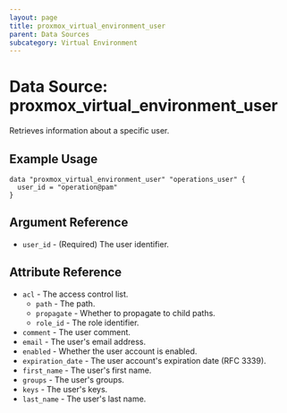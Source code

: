 ```yaml
---
layout: page
title: proxmox_virtual_environment_user
parent: Data Sources
subcategory: Virtual Environment
---
```


# Data Source: proxmox_virtual_environment_user

Retrieves information about a specific user.

## Example Usage

```hcl
data "proxmox_virtual_environment_user" "operations_user" {
  user_id = "operation@pam"
}
```

## Argument Reference

- `user_id` - (Required) The user identifier.

## Attribute Reference

- `acl` - The access control list.
    - `path` - The path.
    - `propagate` - Whether to propagate to child paths.
    - `role_id` - The role identifier.
- `comment` - The user comment.
- `email` - The user's email address.
- `enabled` - Whether the user account is enabled.
- `expiration_date` - The user account's expiration date (RFC 3339).
- `first_name` - The user's first name.
- `groups` - The user's groups.
- `keys` - The user's keys.
- `last_name` - The user's last name.
